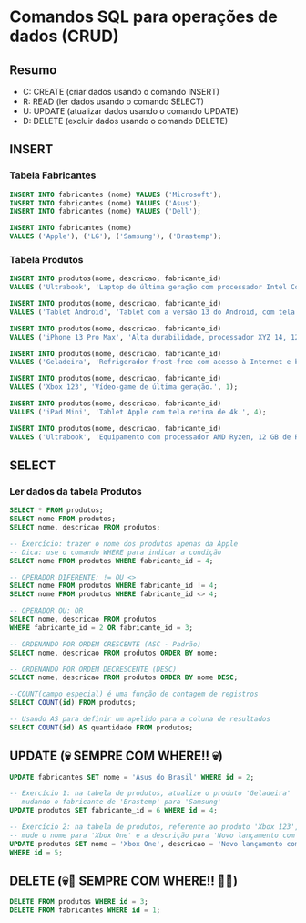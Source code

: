 # Comandos SQL para operações de dados (CRUD)

## Resumo

- C: CREATE (criar dados usando o comando INSERT)
- R: READ (ler dados usando o comando SELECT)
- U: UPDATE (atualizar dados usando o comando UPDATE)
- D: DELETE (excluir dados usando o comando DELETE)

## INSERT

### Tabela Fabricantes

```sql
INSERT INTO fabricantes (nome) VALUES ('Microsoft');
INSERT INTO fabricantes (nome) VALUES ('Asus');
INSERT INTO fabricantes (nome) VALUES ('Dell');

INSERT INTO fabricantes (nome)
VALUES ('Apple'), ('LG'), ('Samsung'), ('Brastemp');
```
### Tabela Produtos

```sql
INSERT INTO produtos(nome, descricao, fabricante_id)
VALUES ('Ultrabook', 'Laptop de última geração com processador Intel Core I9 e memória de 16GB RAM.', 3);

INSERT INTO produtos(nome, descricao, fabricante_id)
VALUES ('Tablet Android', 'Tablet com a versão 13 do Android, com tela de 10 polegadas e 64GB de armazenamento.', 6);

INSERT INTO produtos(nome, descricao, fabricante_id)
VALUES ('iPhone 13 Pro Max', 'Alta durabilidade, processador XYZ 14, 128 GB de armazenamento, 6 GB de RAM e caro pra caramba.', 4);

INSERT INTO produtos(nome, descricao, fabricante_id)
VALUES ('Geladeira', 'Refrigerador frost-free com acesso à Internet e bla bla bla.', 7);

INSERT INTO produtos(nome, descricao, fabricante_id)
VALUES ('Xbox 123', 'Vídeo-game de última geração.', 1);

INSERT INTO produtos(nome, descricao, fabricante_id)
VALUES ('iPad Mini', 'Tablet Apple com tela retina de 4k.', 4);

INSERT INTO produtos(nome, descricao, fabricante_id)
VALUES ('Ultrabook', 'Equipamento com processador AMD Ryzen, 12 GB de RAM.', 2);
```
## SELECT

### Ler dados da tabela Produtos

```sql
SELECT * FROM produtos;
SELECT nome FROM produtos;
SELECT nome, descricao FROM produtos;

-- Exercício: trazer o nome dos produtos apenas da Apple
-- Dica: use o comando WHERE para indicar a condição
SELECT nome FROM produtos WHERE fabricante_id = 4;

-- OPERADOR DIFERENTE: != OU <>
SELECT nome FROM produtos WHERE fabricante_id != 4;
SELECT nome FROM produtos WHERE fabricante_id <> 4;

-- OPERADOR OU: OR
SELECT nome, descricao FROM produtos
WHERE fabricante_id = 2 OR fabricante_id = 3;

-- ORDENANDO POR ORDEM CRESCENTE (ASC - Padrão)
SELECT nome, descricao FROM produtos ORDER BY nome;

-- ORDENANDO POR ORDEM DECRESCENTE (DESC)
SELECT nome, descricao FROM produtos ORDER BY nome DESC;

--COUNT(campo especial) é uma função de contagem de registros
SELECT COUNT(id) FROM produtos;

-- Usando AS para definir um apelido para a coluna de resultados
SELECT COUNT(id) AS quantidade FROM produtos;
```
## UPDATE (💀 SEMPRE COM WHERE!! 💀)

```sql
UPDATE fabricantes SET nome = 'Asus do Brasil' WHERE id = 2;

-- Exercício 1: na tabela de produtos, atualize o produto 'Geladeira'
-- mudando o fabricante de 'Brastemp' para 'Samsung'
UPDATE produtos SET fabricante_id = 6 WHERE id = 4;

-- Exercício 2: na tabela de produtos, referente ao produto 'Xbox 123',
-- mude o nome para 'Xbox One' e a descrição para 'Novo lançamento com parcelamento em 256x'
UPDATE produtos SET nome = 'Xbox One', descricao = 'Novo lançamento com parcelamento em 256x' 
WHERE id = 5;
```
## DELETE (💀👿 SEMPRE COM WHERE!! 👿💀)

```sql
DELETE FROM produtos WHERE id = 3;
DELETE FROM fabricantes WHERE id = 1;
```